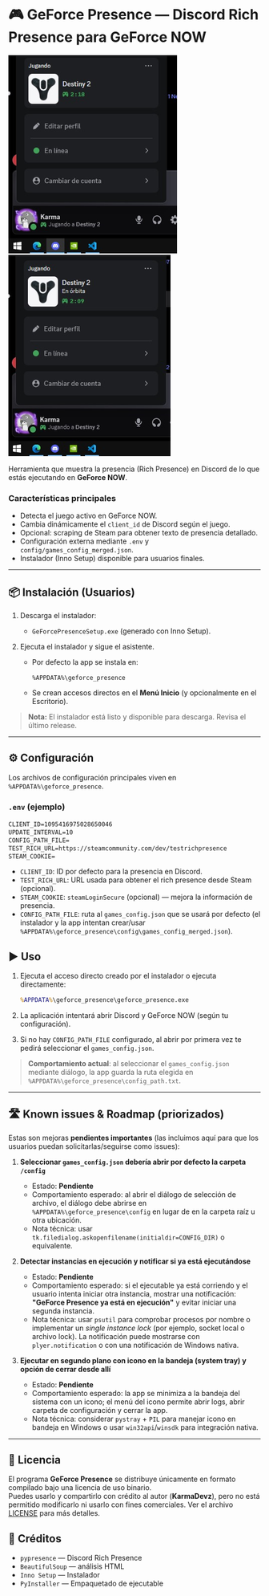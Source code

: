 # 🎮 GeForce Presence — Discord Rich Presence para GeForce NOW

![Discord Status Example](assets/discord_status.jpg)
![Discord Status Example](assets/discord_status2.jpg)

Herramienta que muestra la presencia (Rich Presence) en Discord de lo que estás ejecutando en **GeForce NOW**.

### Características principales

* Detecta el juego activo en GeForce NOW.
* Cambia dinámicamente el `client_id` de Discord según el juego.
* Opcional: scraping de Steam para obtener texto de presencia detallado.
* Configuración externa mediante `.env` y `config/games_config_merged.json`.
* Instalador (Inno Setup) disponible para usuarios finales.

---

## 📦 Instalación (Usuarios)

1. Descarga el instalador:

   * `GeForcePresenceSetup.exe` (generado con Inno Setup).

2. Ejecuta el instalador y sigue el asistente.

   * Por defecto la app se instala en:

     ```text
     %APPDATA%\geforce_presence
     ```
   * Se crean accesos directos en el **Menú Inicio** (y opcionalmente en el Escritorio).

> **Nota:** El instalador está listo y disponible para descarga. Revisa el último release.

---

## ⚙️ Configuración

Los archivos de configuración principales viven en `%APPDATA%\geforce_presence`.

### `.env` (ejemplo)

```env
CLIENT_ID=1095416975028650046
UPDATE_INTERVAL=10
CONFIG_PATH_FILE=
TEST_RICH_URL=https://steamcommunity.com/dev/testrichpresence
STEAM_COOKIE=
```

* `CLIENT_ID`: ID por defecto para la presencia en Discord.
* `TEST_RICH_URL`: URL usada para obtener el rich presence desde Steam (opcional).
* `STEAM_COOKIE`: `steamLoginSecure` (opcional) — mejora la información de presencia.
* `CONFIG_PATH_FILE`: ruta al `games_config.json` que se usará por defecto (el instalador y la app intentan crear/usar `%APPDATA%\geforce_presence\config\games_config_merged.json`).


## ▶️ Uso

1. Ejecuta el acceso directo creado por el instalador o ejecuta directamente:

   ```cmd
   %APPDATA%\geforce_presence\geforce_presence.exe
   ```
2. La aplicación intentará abrir Discord y GeForce NOW (según tu configuración).
3. Si no hay `CONFIG_PATH_FILE` configurado, al abrir por primera vez te pedirá seleccionar el `games_config.json`.

> **Comportamiento actual**: al seleccionar el `games_config.json` mediante diálogo, la app guarda la ruta elegida en `%APPDATA%\geforce_presence\config_path.txt`.
---

## 🛣️ Known issues & Roadmap (priorizados)

Estas son mejoras **pendientes importantes** (las incluimos aquí para que los usuarios puedan solicitarlas/seguirse como issues):

1. **Seleccionar `games_config.json` debería abrir por defecto la carpeta `/config`**

   * Estado: **Pendiente**
   * Comportamiento esperado: al abrir el diálogo de selección de archivo, el diálogo debe abrirse en `%APPDATA%\geforce_presence\config` en lugar de en la carpeta raíz u otra ubicación.
   * Nota técnica: usar `tk.filedialog.askopenfilename(initialdir=CONFIG_DIR)` o equivalente.

2. **Detectar instancias en ejecución y notificar si ya está ejecutándose**

   * Estado: **Pendiente**
   * Comportamiento esperado: si el ejecutable ya está corriendo y el usuario intenta iniciar otra instancia, mostrar una notificación: **"GeForce Presence ya está en ejecución"** y evitar iniciar una segunda instancia.
   * Nota técnica: usar `psutil` para comprobar procesos por nombre o implementar un *single instance lock* (por ejemplo, socket local o archivo lock). La notificación puede mostrarse con `plyer.notification` o con una notificación de Windows nativa.

3. **Ejecutar en segundo plano con icono en la bandeja (system tray) y opción de cerrar desde allí**

   * Estado: **Pendiente**
   * Comportamiento esperado: la app se minimiza a la bandeja del sistema con un icono; el menú del icono permite abrir logs, abrir carpeta de configuración y cerrar la app.
   * Nota técnica: considerar `pystray` + `PIL` para manejar icono en bandeja en Windows o usar `win32api`/`winsdk` para integración nativa.

---

## 📜 Licencia
El programa **GeForce Presence** se distribuye únicamente en formato compilado bajo una licencia de uso binario.  
Puedes usarlo y compartirlo con crédito al autor (**KarmaDevz**), pero no está permitido modificarlo ni usarlo con fines comerciales.
Ver el archivo [LICENSE](LICENSE) para más detalles.


## 💬 Créditos

* `pypresence` — Discord Rich Presence
* `BeautifulSoup` — análisis HTML
* `Inno Setup` — Instalador
* `PyInstaller` — Empaquetado de ejecutable
